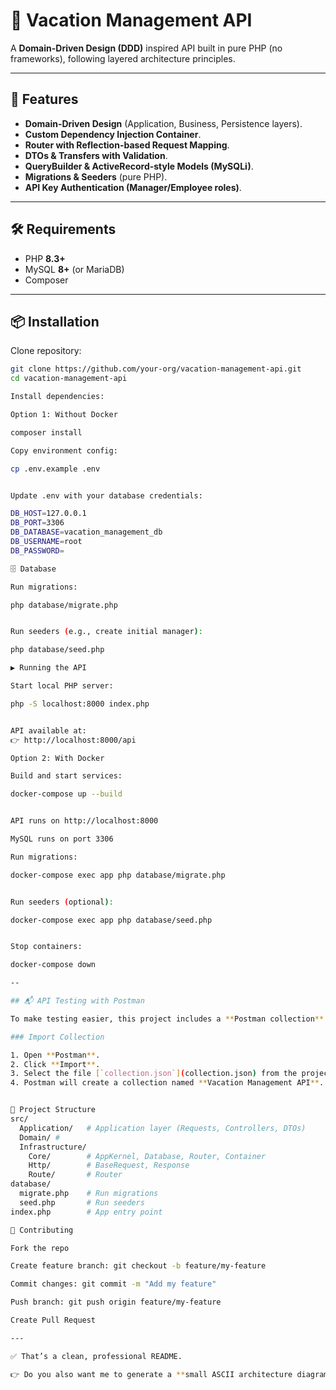 # 📘 Vacation Management API

A **Domain-Driven Design (DDD)** inspired API built in pure PHP (no frameworks), following layered architecture principles.

---

## 🚀 Features

- **Domain-Driven Design** (Application, Business, Persistence layers).
- **Custom Dependency Injection Container**.
- **Router with Reflection-based Request Mapping**.
- **DTOs & Transfers with Validation**.
- **QueryBuilder & ActiveRecord-style Models (MySQLi)**.
- **Migrations & Seeders** (pure PHP).
- **API Key Authentication (Manager/Employee roles)**.

---

## 🛠 Requirements

- PHP **8.3+**
- MySQL **8+** (or MariaDB)
- Composer

---

## 📦 Installation

Clone repository:

```bash
git clone https://github.com/your-org/vacation-management-api.git
cd vacation-management-api

Install dependencies:

Option 1: Without Docker

composer install

Copy environment config:

cp .env.example .env


Update .env with your database credentials:

DB_HOST=127.0.0.1
DB_PORT=3306
DB_DATABASE=vacation_management_db
DB_USERNAME=root
DB_PASSWORD=

🗄 Database

Run migrations:

php database/migrate.php


Run seeders (e.g., create initial manager):

php database/seed.php

▶️ Running the API

Start local PHP server:

php -S localhost:8000 index.php


API available at:
👉 http://localhost:8000/api

Option 2: With Docker

Build and start services:

docker-compose up --build


API runs on http://localhost:8000

MySQL runs on port 3306

Run migrations:

docker-compose exec app php database/migrate.php


Run seeders (optional):

docker-compose exec app php database/seed.php


Stop containers:

docker-compose down

--

## 📬 API Testing with Postman

To make testing easier, this project includes a **Postman collection** with ready-to-use requests.

### Import Collection

1. Open **Postman**.
2. Click **Import**.
3. Select the file [`collection.json`](collection.json) from the project root.
4. Postman will create a collection named **Vacation Management API**.


📂 Project Structure
src/
  Application/   # Application layer (Requests, Controllers, DTOs)
  Domain/ #
  Infrastructure/
    Core/        # AppKernel, Database, Router, Container
    Http/        # BaseRequest, Response
    Route/       # Router
database/
  migrate.php    # Run migrations
  seed.php       # Run seeders
index.php        # App entry point

🤝 Contributing

Fork the repo

Create feature branch: git checkout -b feature/my-feature

Commit changes: git commit -m "Add my feature"

Push branch: git push origin feature/my-feature

Create Pull Request

---

✅ That’s a clean, professional README.  

👉 Do you also want me to generate a **small ASCII architecture diagram** (showing `Request → Router → Controller → Business → Repository → DB`) to include in the README for quick onboarding?